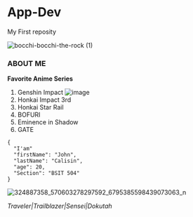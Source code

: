 # App-Dev
My First reposity


![bocchi-bocchi-the-rock (1)](https://github.com/JVMCalisin/App-Dev/assets/153254935/e2c1358d-b8fb-4a47-abca-e0ca06c392ec)

### ABOUT ME
**Favorite Anime Series**
1. Genshin Impact
   ![image](https://github.com/JVMCalisin/App-Dev/assets/153254935/0e9361de-64be-44f4-872c-9ba64baa6894)
2. Honkai Impact 3rd
3. Honkai Star Rail
4. BOFURI
5. Eminence in Shadow
6. GATE
```
{
  "I'am"
  "firstName": "John",
  "lastName": "Calisin",
  "age": 20,
  "Section": "BSIT 504"
}
```
![324887358_570603278297592_6795385598439073063_n](https://github.com/JVMCalisin/App-Dev/assets/153254935/787704bd-2175-45e6-bb1d-10e8d286ce75)

*Traveler|Trailblazer|Sensei|Dokutah*
